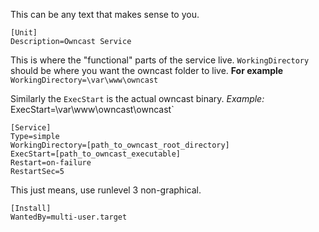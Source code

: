 This can be any text that makes sense to you.
```
[Unit]
Description=Owncast Service
```

This is where the "functional" parts of the service live.
`WorkingDirectory` should be where you want the owncast folder to live. 
**For example**
`WorkingDirectory=\var\www\owncast`

Similarly the `ExecStart` is the actual owncast binary.
*Example:*
ExecStart=\var\www\owncast\owncast`

```
[Service]
Type=simple
WorkingDirectory=[path_to_owncast_root_directory]
ExecStart=[path_to_owncast_executable]
Restart=on-failure
RestartSec=5
```

This just means, use runlevel 3 non-graphical.
```
[Install]
WantedBy=multi-user.target
```
